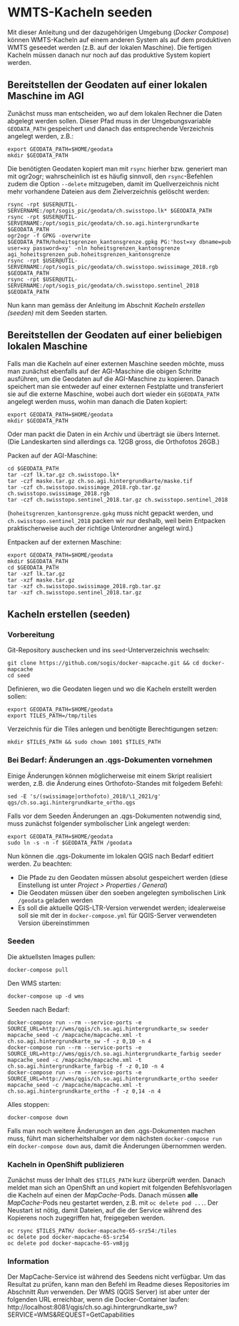 # WMTS-Kacheln seeden

Mit dieser Anleitung und der dazugehörigen Umgebung (_Docker Compose_) können WMTS-Kacheln auf einem anderen System als auf dem produktiven WMTS geseedet werden (z.B. auf der lokalen Maschine). Die fertigen Kacheln müssen danach nur noch auf das produktive System kopiert werden.


## Bereitstellen der Geodaten auf einer lokalen Maschine im AGI

Zunächst muss man entscheiden, wo auf dem lokalen Rechner die Daten abgelegt werden sollen. Dieser Pfad muss in der Umgebungsvariable `GEODATA_PATH` gespeichert und danach das entsprechende Verzeichnis angelegt werden, z.B.:

```
export GEODATA_PATH=$HOME/geodata
mkdir $GEODATA_PATH
```

Die benötigten Geodaten kopiert man mit `rsync` hierher bzw. generiert man mit ogr2ogr;
wahrscheinlich ist es häufig sinnvoll,
den `rsync`-Befehlen zudem die Option `--delete` mitzugeben,
damit im Quellverzeichnis nicht mehr vorhandene Dateien
aus dem Zielverzeichnis gelöscht werden:

```
rsync -rpt $USER@UTIL-SERVERNAME:/opt/sogis_pic/geodata/ch.swisstopo.lk* $GEODATA_PATH
rsync -rpt $USER@UTIL-SERVERNAME:/opt/sogis_pic/geodata/ch.so.agi.hintergrundkarte $GEODATA_PATH
ogr2ogr -f GPKG -overwrite $GEODATA_PATH/hoheitsgrenzen_kantonsgrenze.gpkg PG:'host=xy dbname=pub user=xy password=xy' -nln hoheitsgrenzen_kantonsgrenze agi_hoheitsgrenzen_pub.hoheitsgrenzen_kantonsgrenze
rsync -rpt $USER@UTIL-SERVERNAME:/opt/sogis_pic/geodata/ch.swisstopo.swissimage_2018.rgb $GEODATA_PATH
rsync -rpt $USER@UTIL-SERVERNAME:/opt/sogis_pic/geodata/ch.swisstopo.sentinel_2018 $GEODATA_PATH
```

Nun kann man gemäss der Anleitung im Abschnit _Kacheln erstellen (seeden)_ mit dem Seeden starten.


## Bereitstellen der Geodaten auf einer beliebigen lokalen Maschine

Falls man die Kacheln auf einer externen Maschine seeden möchte, muss man zunächst ebenfalls auf der AGI-Maschine die obigen Schritte ausführen, um die Geodaten auf die AGI-Maschine zu kopieren. Danach speichert man sie entweder auf einer externen Festplatte und transferiert sie auf die externe Maschine, wobei auch dort wieder ein `$GEODATA_PATH` angelegt werden muss, wohin man danach die Daten kopiert:

```
export GEODATA_PATH=$HOME/geodata
mkdir $GEODATA_PATH
```

Oder man packt die Daten in ein Archiv und überträgt sie übers Internet. (Die Landeskarten sind allerdings ca. 12GB gross, die Orthofotos 26GB.)

Packen auf der AGI-Maschine:

```
cd $GEODATA_PATH
tar -czf lk.tar.gz ch.swisstopo.lk*
tar -czf maske.tar.gz ch.so.agi.hintergrundkarte/maske.tif
tar -czf ch.swisstopo.swissimage_2018.rgb.tar.gz ch.swisstopo.swissimage_2018.rgb
tar -czf ch.swisstopo.sentinel_2018.tar.gz ch.swisstopo.sentinel_2018
```
(`hoheitsgrenzen_kantonsgrenze.gpkg` muss nicht gepackt werden, und `ch.swisstopo.sentinel_2018` packen wir nur deshalb, weil beim Entpacken praktischerweise auch der richtige Unterordner angelegt wird.)

Entpacken auf der externen Maschine:

```
export GEODATA_PATH=$HOME/geodata
mkdir $GEODATA_PATH
cd $GEODATA_PATH
tar -xzf lk.tar.gz
tar -xzf maske.tar.gz
tar -xzf ch.swisstopo.swissimage_2018.rgb.tar.gz
tar -xzf ch.swisstopo.sentinel_2018.tar.gz
```


## Kacheln erstellen (seeden)

### Vorbereitung

Git-Repository auschecken und ins `seed`-Unterverzeichnis wechseln:

```
git clone https://github.com/sogis/docker-mapcache.git && cd docker-mapcache
cd seed
```

Definieren, wo die Geodaten liegen und wo die Kacheln erstellt werden sollen:

```
export GEODATA_PATH=$HOME/geodata
export TILES_PATH=/tmp/tiles
```

Verzeichnis für die Tiles anlegen und benötigte Berechtigungen setzen:

```
mkdir $TILES_PATH && sudo chown 1001 $TILES_PATH
```

### Bei Bedarf: Änderungen an .qgs-Dokumenten vornehmen

Einige Änderungen können möglicherweise mit einem Skript realisiert werden,
z.B. die Änderung eines Orthofoto-Standes mit folgedem Befehl:

```
sed -E 's/(swissimage|orthofoto)_2018/\1_2021/g' qgs/ch.so.agi.hintergrundkarte_ortho.qgs
```

Falls vor dem Seeden Änderungen an .qgs-Dokumenten notwendig sind, muss zunächst folgender symbolischer Link angelegt werden:

```
export GEODATA_PATH=$HOME/geodata
sudo ln -s -n -f $GEODATA_PATH /geodata
```

Nun können die .qgs-Dokumente im lokalen QGIS nach Bedarf editiert werden. Zu beachten:
* Die Pfade zu den Geodaten müssen absolut gespeichert werden (diese Einstellung ist unter _Project > Properties / General_)
* Die Geodaten müssen über den soeben angelegten symbolischen Link `/geodata` geladen werden
* Es soll die aktuelle QGIS-LTR-Version verwendet werden; idealerweise soll sie mit der in `docker-compose.yml` für QGIS-Server verwendeten Version übereinstimmen

### Seeden

Die aktuellsten Images pullen:

```
docker-compose pull
```

Den WMS starten:

```
docker-compose up -d wms
```

Seeden nach Bedarf:

```
docker-compose run --rm --service-ports -e SOURCE_URL=http://wms/qgis/ch.so.agi.hintergrundkarte_sw seeder mapcache_seed -c /mapcache/mapcache.xml -t ch.so.agi.hintergrundkarte_sw -f -z 0,10 -n 4
docker-compose run --rm --service-ports -e SOURCE_URL=http://wms/qgis/ch.so.agi.hintergrundkarte_farbig seeder mapcache_seed -c /mapcache/mapcache.xml -t ch.so.agi.hintergrundkarte_farbig -f -z 0,10 -n 4
docker-compose run --rm --service-ports -e SOURCE_URL=http://wms/qgis/ch.so.agi.hintergrundkarte_ortho seeder mapcache_seed -c /mapcache/mapcache.xml -t ch.so.agi.hintergrundkarte_ortho -f -z 0,14 -n 4
```

Alles stoppen:

```
docker-compose down
```


Falls man noch weitere Änderungen an den .qgs-Dokumenten machen muss, führt man sicherheitshalber vor dem nächsten `docker-compose run` ein `docker-compose down` aus, damit die Änderungen übernommen werden.

### Kacheln in OpenShift publizieren

Zunächst muss der Inhalt des `$TILES_PATH` kurz überprüft werden. Danach meldet man sich an OpenShift an und kopiert mit folgenden Befehlsvorlagen die Kacheln auf einen der *MapCache*-Pods. Danach müssen **alle** *MapCache*-Pods neu gestartet werden, z.B. mit `oc delete pod ...`. Der Neustart ist nötig, damit Dateien, auf die der Service während des Kopierens noch zugegriffen hat, freigegeben werden.

```
oc rsync $TILES_PATH/ docker-mapcache-65-srz54:/tiles
oc delete pod docker-mapcache-65-srz54
oc delete pod docker-mapcache-65-vm8jg
```

### Information

Der MapCache-Service ist während des Seedens nicht verfügbar.
Um das Resultat zu prüfen, kann man den Befehl im Readme dieses Repositories im Abschnitt _Run_ verwenden.
Der WMS (QGIS Server) ist aber unter der folgenden URL erreichbar, wenn die Docker-Container laufen:
http://localhost:8081/qgis/ch.so.agi.hintergrundkarte_sw?SERVICE=WMS&REQUEST=GetCapabilities
